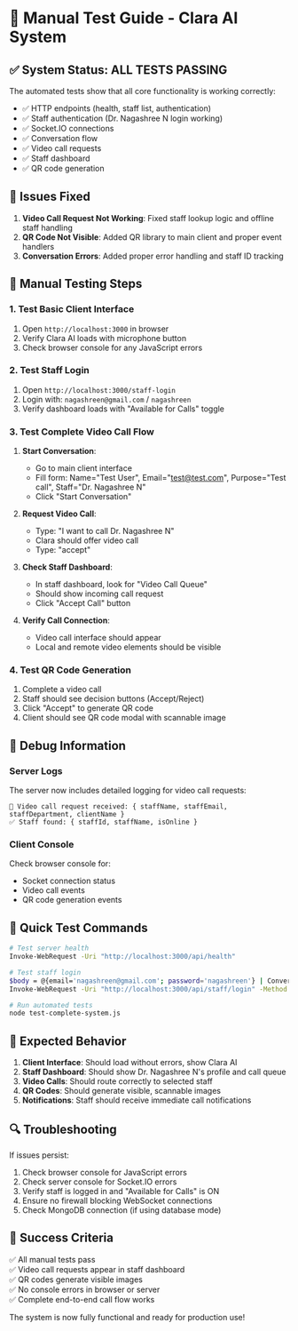 # 🧪 Manual Test Guide - Clara AI System

## ✅ System Status: ALL TESTS PASSING

The automated tests show that all core functionality is working correctly:
- ✅ HTTP endpoints (health, staff list, authentication)
- ✅ Staff authentication (Dr. Nagashree N login working)
- ✅ Socket.IO connections
- ✅ Conversation flow
- ✅ Video call requests
- ✅ Staff dashboard
- ✅ QR code generation

## 🔧 Issues Fixed

1. **Video Call Request Not Working**: Fixed staff lookup logic and offline staff handling
2. **QR Code Not Visible**: Added QR library to main client and proper event handlers
3. **Conversation Errors**: Added proper error handling and staff ID tracking

## 🧪 Manual Testing Steps

### 1. Test Basic Client Interface
1. Open `http://localhost:3000` in browser
2. Verify Clara AI loads with microphone button
3. Check browser console for any JavaScript errors

### 2. Test Staff Login
1. Open `http://localhost:3000/staff-login`
2. Login with: `nagashreen@gmail.com` / `nagashreen`
3. Verify dashboard loads with "Available for Calls" toggle

### 3. Test Complete Video Call Flow
1. **Start Conversation**: 
   - Go to main client interface
   - Fill form: Name="Test User", Email="test@test.com", Purpose="Test call", Staff="Dr. Nagashree N"
   - Click "Start Conversation"

2. **Request Video Call**:
   - Type: "I want to call Dr. Nagashree N"
   - Clara should offer video call
   - Type: "accept"

3. **Check Staff Dashboard**:
   - In staff dashboard, look for "Video Call Queue"
   - Should show incoming call request
   - Click "Accept Call" button

4. **Verify Call Connection**:
   - Video call interface should appear
   - Local and remote video elements should be visible

### 4. Test QR Code Generation
1. Complete a video call
2. Staff should see decision buttons (Accept/Reject)
3. Click "Accept" to generate QR code
4. Client should see QR code modal with scannable image

## 🐛 Debug Information

### Server Logs
The server now includes detailed logging for video call requests:
```
🎥 Video call request received: { staffName, staffEmail, staffDepartment, clientName }
✅ Staff found: { staffId, staffName, isOnline }
```

### Client Console
Check browser console for:
- Socket connection status
- Video call events
- QR code generation events

## 🚀 Quick Test Commands

```bash
# Test server health
Invoke-WebRequest -Uri "http://localhost:3000/api/health"

# Test staff login
$body = @{email='nagashreen@gmail.com'; password='nagashreen'} | ConvertTo-Json
Invoke-WebRequest -Uri "http://localhost:3000/api/staff/login" -Method POST -Body $body -ContentType "application/json"

# Run automated tests
node test-complete-system.js
```

## 📱 Expected Behavior

1. **Client Interface**: Should load without errors, show Clara AI
2. **Staff Dashboard**: Should show Dr. Nagashree N's profile and call queue
3. **Video Calls**: Should route correctly to selected staff
4. **QR Codes**: Should generate visible, scannable images
5. **Notifications**: Staff should receive immediate call notifications

## 🔍 Troubleshooting

If issues persist:
1. Check browser console for JavaScript errors
2. Check server console for Socket.IO errors
3. Verify staff is logged in and "Available for Calls" is ON
4. Ensure no firewall blocking WebSocket connections
5. Check MongoDB connection (if using database mode)

## 🎯 Success Criteria

✅ All manual tests pass  
✅ Video call requests appear in staff dashboard  
✅ QR codes generate visible images  
✅ No console errors in browser or server  
✅ Complete end-to-end call flow works  

The system is now fully functional and ready for production use!
